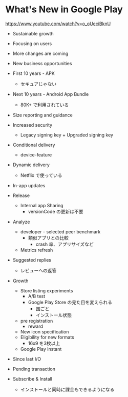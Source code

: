 # What's New in Google Play

https://www.youtube.com/watch?v=o_oUeciBknU

* Sustainable growth

* Focusing on users

* More changes are coming

* New business opportunities

* First 10 years - APK
  * セキュアじゃない

* Next 10 years - Android App Bundle
  * 80K+ で利用されている

* Size reporting and guidance
* Increased security
  * Legacy signing key + Upgraded signing key
* Conditional delivery
  * device-feature

* Dynamic delivery
  * Netflix で使っている

* In-app updates

* Release
  * Internal app Sharing
    * versionCode の更新は不要

* Analyze
  * developer - selected peer benchmark
    * 類似アプリとの比較
      * crash 率、アプリサイズなど
  * Metrics refresh

* Suggested replies
  * レビューへの返答

* Growth
  * Store listing experiments
    * A/B test
    * Google Play Store の見た目を変えられる
      * 国ごと
      * インストール状態
  * pre registration
    * reward
  * New icon specification
  * Eligibility for new formats
    * 16x9 を3枚以上
  * Google Play Instant

* Since last I/O

* Pending transaction

* Subscribe & Install
  * インストールと同時に課金もできるようになる
